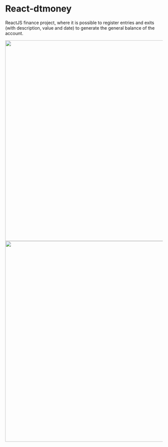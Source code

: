 # React-dtmoney
ReactJS finance project, where it is possible to register entries and exits (with description, value and date) to generate the general balance of the account.

<img src="https://user-images.githubusercontent.com/62486215/160372995-440641df-d340-4ec2-9962-53d58e57e210.png" width="640px">
<br>
<img src="https://user-images.githubusercontent.com/62486215/160373238-cd34f804-a8e2-413f-89ae-d308b897bec2.png" width="640px">
